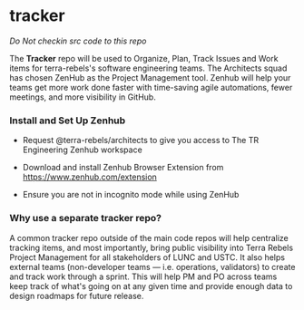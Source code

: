 # tracker
_Do Not checkin src code to this repo_

The **Tracker** repo will be used to Organize, Plan, Track Issues and Work items for terra-rebels's software engineering teams. The Architects squad has chosen ZenHub as the Project Management tool. Zenhub will help your teams get more work done faster with time-saving agile automations, fewer meetings, and more visibility in GitHub.

### Install and Set Up Zenhub

- Request @terra-rebels/architects to give you access to The TR Engineering Zenhub workspace

- Download and install Zenhub Browser Extension from https://www.zenhub.com/extension

- Ensure you are not in incognito mode while using ZenHub

### Why use a separate tracker repo?
   A common tracker repo outside of the main code repos will help centralize tracking items, and most importantly, bring public visibility into Terra Rebels Project Management for all stakeholders of LUNC and USTC. It also helps external teams (non-developer teams — i.e. operations, validators) to create and track work through a sprint. This will help PM and PO across teams keep track of what's going on at any given time and provide enough data to design roadmaps for future release.
